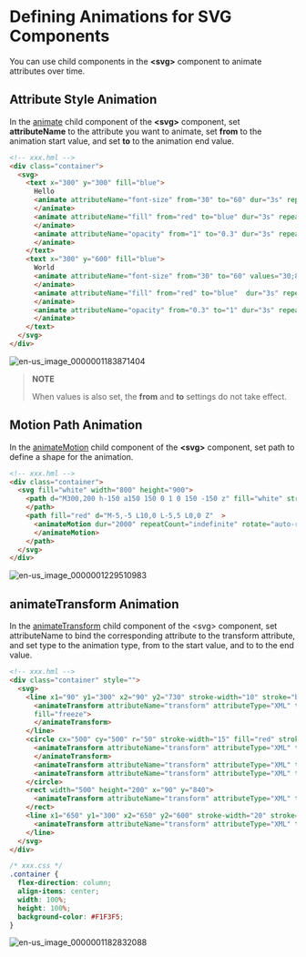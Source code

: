 # Defining Animations for SVG Components

You can use child components in the **\<svg>** component to animate attributes over time.

## Attribute Style Animation

In the [animate](../reference/arkui-js/js-components-svg-animate.md) child component of the **\<svg>** component, set **attributeName** to the attribute you want to animate, set **from** to the animation start value, and set **to** to the animation end value.


```html
<!-- xxx.hml -->
<div class="container">
  <svg>
    <text x="300" y="300" fill="blue">
      Hello
      <animate attributeName="font-size" from="30" to="60" dur="3s" repeatCount="indefinite">
      </animate>
      <animate attributeName="fill" from="red" to="blue" dur="3s" repeatCount="indefinite">
      </animate>
      <animate attributeName="opacity" from="1" to="0.3" dur="3s" repeatCount="indefinite">
      </animate>
    </text>
    <text x="300" y="600" fill="blue">
      World
      <animate attributeName="font-size" from="30" to="60" values="30;80" dur="3s" repeatCount="indefinite">
      </animate>
      <animate attributeName="fill" from="red" to="blue"  dur="3s" repeatCount="indefinite">
      </animate>
      <animate attributeName="opacity" from="0.3" to="1" dur="3s" repeatCount="indefinite">
      </animate>
    </text>
  </svg>
</div>
```

![en-us_image_0000001183871404](figures/en-us_image_0000001183871404.gif)

> **NOTE**
>
> When values is also set, the **from** and **to** settings do not take effect.

## Motion Path Animation

In the [animateMotion](../reference/arkui-js/js-components-svg-animatemotion.md) child component of the **\<svg>** component, set path to define a shape for the animation.


```html
<!-- xxx.hml -->
<div class="container">
  <svg fill="white" width="800" height="900">
    <path d="M300,200 h-150 a150 150 0 1 0 150 -150 z" fill="white" stroke="blue" stroke-width="5" >
    </path>
    <path fill="red" d="M-5,-5 L10,0 L-5,5 L0,0 Z"  >
      <animateMotion dur="2000" repeatCount="indefinite" rotate="auto-reverse"path="M300,200 h-150 a150 150 0 1 0 150 -150 z">
      </animateMotion>
    </path>
  </svg>
</div>
```

![en-us_image_0000001229510983](figures/en-us_image_0000001229510983.gif)

## animateTransform Animation

In the [animateTransform](../reference/arkui-js/js-components-svg-animatetransform.md) child component of the &lt;svg&gt; component, set attributeName to bind the corresponding attribute to the transform attribute, and set type to the animation type, from to the start value, and to to the end value.


```html
<!-- xxx.hml -->
<div class="container" style="">
  <svg>
    <line x1="90" y1="300" x2="90" y2="730" stroke-width="10" stroke="black" stroke-linecap="round">
      <animateTransform attributeName="transform" attributeType="XML" type="translate"  dur="3s" values="0;30;10;30;20;30;25;30" keyTimes="0;0.3;0.5;0.7;0.8;0.9;1.0;1.1" 
      fill="freeze">
      </animateTransform>
    </line>
    <circle cx="500" cy="500" r="50" stroke-width="15" fill="red" stroke="#e70d0d">
      <animateTransform attributeName="transform" attributeType="XML" type="rotate"  dur="3s" values="0;30;10;30;20;30;25;30" keyTimes="0;0.3;0.5;0.7;0.8;0.9;1.0;1.1" fill="freeze">
      </animateTransform>
      <animateTransform attributeName="transform" attributeType="XML" type="scale"  dur="6s" values="1;1;1.3" keyTimes="0;0.5;1" fill="freeze"></animateTransform>
      <animateTransform attributeName="transform" attributeType="XML" type="translate"  dur="9s" values="0;0;300 7" keyTimes="0;0.6;0.9" fill="freeze"></animateTransform>
    </circle>
    <rect width="500" height="200" x="90" y="840">
      <animateTransform attributeName="transform" attributeType="XML" type="skewY"  dur="6s" values="0;0;30" keyTimes="0;0.5;1" fill="freeze"></animateTransform>
    </rect>
    <line x1="650" y1="300" x2="650" y2="600" stroke-width="20" stroke="blue" stroke-linecap="round">
      <animateTransform attributeName="transform" attributeType="XML" type="translate"  dur="9s" values="0;0;0 800" keyTimes="0;0.6;1" fill="freeze"></animateTransform>
    </line>
  </svg>
</div>
```


```css
/* xxx.css */
.container {
  flex-direction: column;
  align-items: center;
  width: 100%;
  height: 100%;
  background-color: #F1F3F5;
}
```

![en-us_image_0000001182832088](figures/en-us_image_0000001182832088.gif)